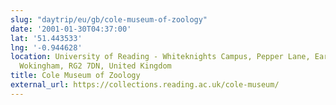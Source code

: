 ```yaml
---
slug: "daytrip/eu/gb/cole-museum-of-zoology"
date: '2001-01-30T04:37:00'
lat: '51.443533'
lng: '-0.944628'
location: University of Reading - Whiteknights Campus, Pepper Lane, Earley, Reading,
  Wokingham, RG2 7DN, United Kingdom
title: Cole Museum of Zoology
external_url: https://collections.reading.ac.uk/cole-museum/
---
```



